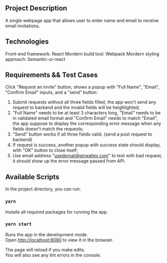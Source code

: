 ## Project Description
A single webpage app that allows user to enter name and email to receive email invitations.

## Technologies
Front-end framework: React
Mordern build tool: Webpack
Mordern styling approach: Semantic-ui-react

## Requirements && Test Cases
Click "Request an invite" button, shows a popup with "Full Name", "Email", "Confirm Email" inputs, and a "send" button:
1. Submit requests without all three fields filled, the app won't send any request to backend and the invalid fields will be heighlighted;
2. "Full Name" needs to be at least 3 characters long, "Email" needs to be in
validated email format and "Confirm Email" needs to match "Email", the app suppose to display the corresponding error message when any fields doesn't match the requests;
3. "Send" button works if all three fields valid. (send a post request to backend)
4. If request is success, another popup with success state should display, with "OK" button to close itself;
5. Use email address "usedemail@airwallex.com" to test with bad request, it should show up the error message passed from API.

## Available Scripts

In the project directory, you can run:

### `yarn`
Installs all required packages for running the app.

### `yarn start`
Runs the app in the development mode.\
Open [http://localhost:8080](http://localhost:8080) to view it in the browser.

The page will reload if you make edits.\
You will also see any lint errors in the console.
